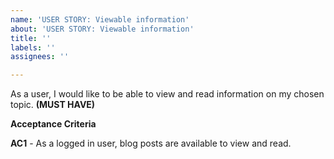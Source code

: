 ```yaml
---
name: 'USER STORY: Viewable information'
about: 'USER STORY: Viewable information'
title: ''
labels: ''
assignees: ''

---
```


As a user, I would like to be able to view and read information on my chosen topic. **(MUST HAVE)**

**Acceptance Criteria**

**AC1** - As a logged in user, blog posts are available to view and read.
